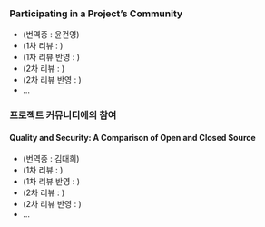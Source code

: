 ﻿### Participating in a Project’s Community

* (번역중 : 윤건영)
* (1차 리뷰 : )
* (1차 리뷰 반영 : )
* (2차 리뷰 : )
* (2차 리뷰 반영 : )
* ...

### 프로젝트 커뮤니티에의 참여

#### Quality and Security: A Comparison of Open and Closed Source

* (번역중 : 김대희)
* (1차 리뷰 : )
* (1차 리뷰 반영 : )
* (2차 리뷰 : )
* (2차 리뷰 반영 : )
* ...


